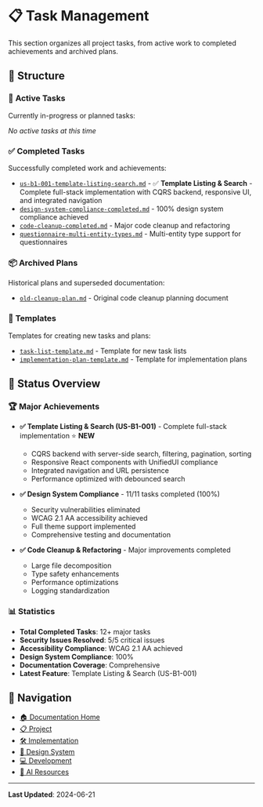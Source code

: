 # 📋 Task Management

This section organizes all project tasks, from active work to completed achievements and archived plans.

## 📁 Structure

### 🚧 **Active Tasks**

Currently in-progress or planned tasks:

_No active tasks at this time_

### ✅ **Completed Tasks**

Successfully completed work and achievements:

- [`us-b1-001-template-listing-search.md`](./completed/us-b1-001-template-listing-search.md) - ✅ **Template Listing & Search** - Complete full-stack implementation with CQRS backend, responsive UI, and integrated navigation
- [`design-system-compliance-completed.md`](./completed/design-system-compliance-completed.md) - 100% design system compliance achieved
- [`code-cleanup-completed.md`](./completed/code-cleanup-completed.md) - Major code cleanup and refactoring
- [`questionnaire-multi-entity-types.md`](./completed/questionnaire-multi-entity-types.md) - Multi-entity type support for questionnaires

### 📦 **Archived Plans**

Historical plans and superseded documentation:

- [`old-cleanup-plan.md`](./archived/old-cleanup-plan.md) - Original code cleanup planning document

### 📝 **Templates**

Templates for creating new tasks and plans:

- [`task-list-template.md`](./templates/task-list-template.md) - Template for new task lists
- [`implementation-plan-template.md`](./templates/implementation-plan-template.md) - Template for implementation plans

## 🎯 **Status Overview**

### 🏆 **Major Achievements**

- **✅ Template Listing & Search (US-B1-001)** - Complete full-stack implementation ⭐ **NEW**

  - CQRS backend with server-side search, filtering, pagination, sorting
  - Responsive React components with UnifiedUI compliance
  - Integrated navigation and URL persistence
  - Performance optimized with debounced search

- **✅ Design System Compliance** - 11/11 tasks completed (100%)

  - Security vulnerabilities eliminated
  - WCAG 2.1 AA accessibility achieved
  - Full theme support implemented
  - Comprehensive testing and documentation

- **✅ Code Cleanup & Refactoring** - Major improvements completed
  - Large file decomposition
  - Type safety enhancements
  - Performance optimizations
  - Logging standardization

### 📊 **Statistics**

- **Total Completed Tasks**: 12+ major tasks
- **Security Issues Resolved**: 5/5 critical issues
- **Accessibility Compliance**: WCAG 2.1 AA achieved
- **Design System Compliance**: 100%
- **Documentation Coverage**: Comprehensive
- **Latest Feature**: Template Listing & Search (US-B1-001)

## 🔗 **Navigation**

- [🏠 Documentation Home](../README.md)
- [📋 Project](../project/README.md)
- [🛠️ Implementation](../implementation/README.md)
- [🎨 Design System](../design/README.md)
- [💻 Development](../development/README.md)
- [🤖 AI Resources](../ai/README.md)

---

**Last Updated**: 2024-06-21
